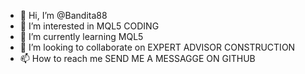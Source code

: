 - 👋 Hi, I’m @Bandita88
- 👀 I’m interested in MQL5 CODING
- 🌱 I’m currently learning MQL5
- 💞️ I’m looking to collaborate on EXPERT ADVISOR CONSTRUCTION
- 📫 How to reach me SEND ME A MESSAGGE ON GITHUB

<!---
Bandita88/Bandita88 is a ✨ special ✨ repository because its `README.md` (this file) appears on your GitHub profile.
You can click the Preview link to take a look at your changes.
--->
